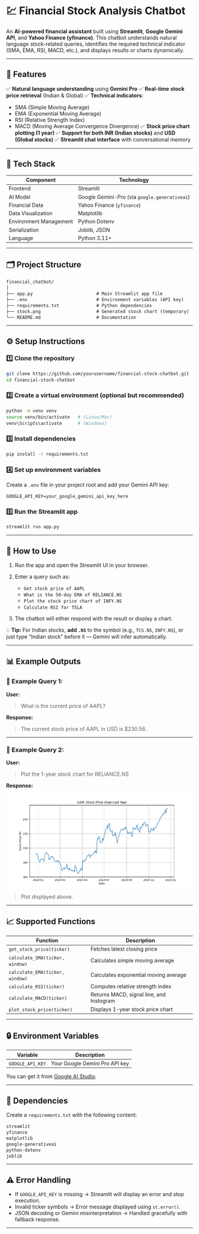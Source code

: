 

# 💹 Financial Stock Analysis Chatbot

An **AI-powered financial assistant** built using **Streamlit**, **Google Gemini API**, and **Yahoo Finance (yfinance)**.
This chatbot understands natural language stock-related queries, identifies the required technical indicator (SMA, EMA, RSI, MACD, etc.), and displays results or charts dynamically.

---

## 🚀 Features

✅ **Natural language understanding** using **Gemini Pro**
✅ **Real-time stock price retrieval** (Indian & Global)
✅ **Technical indicators**:

* SMA (Simple Moving Average)
* EMA (Exponential Moving Average)
* RSI (Relative Strength Index)
* MACD (Moving Average Convergence Divergence)
  ✅ **Stock price chart plotting (1 year)**
  ✅ **Support for both INR (Indian stocks)** and **USD (Global stocks)**
  ✅ **Streamlit chat interface** with conversational memory

---

## 🧠 Tech Stack

| Component              | Technology                                    |
| ---------------------- | --------------------------------------------- |
| Frontend               | Streamlit                                     |
| AI Model               | Google Gemini-Pro (via `google.generativeai`) |
| Financial Data         | Yahoo Finance (`yfinance`)                    |
| Data Visualization     | Matplotlib                                    |
| Environment Management | Python Dotenv                                 |
| Serialization          | Joblib, JSON                                  |
| Language               | Python 3.11+                                  |

---

## 🗂️ Project Structure

```
financial_chatbot/
│
├── app.py                        # Main Streamlit app file
├── .env                          # Environment variables (API key)
├── requirements.txt              # Python dependencies
├── stock.png                     # Generated stock chart (temporary)
└── README.md                     # Documentation
```

---

## ⚙️ Setup Instructions

### 1️⃣ Clone the repository

```bash
git clone https://github.com/yourusername/financial-stock-chatbot.git
cd financial-stock-chatbot
```

### 2️⃣ Create a virtual environment (optional but recommended)

```bash
python -m venv venv
source venv/bin/activate   # (Linux/Mac)
venv\Scripts\activate      # (Windows)
```

### 3️⃣ Install dependencies

```bash
pip install -r requirements.txt
```

### 4️⃣ Set up environment variables

Create a `.env` file in your project root and add your Gemini API key:

```
GOOGLE_API_KEY=your_google_gemini_api_key_here
```

### 5️⃣ Run the Streamlit app

```bash
streamlit run app.py
```

---

## 💬 How to Use

1. Run the app and open the Streamlit UI in your browser.
2. Enter a query such as:

   * `Get stock price of AAPL`
   * `What is the 50-day EMA of RELIANCE.NS`
   * `Plot the stock price chart of INFY.NS`
   * `Calculate RSI for TSLA`
3. The chatbot will either respond with the result or display a chart.

💡 **Tip:**
For Indian stocks, **add `.NS`** to the symbol (e.g., `TCS.NS`, `INFY.NS`), or just type “Indian stock” before it — Gemini will infer automatically.

---

## 📊 Example Outputs

### 🧾 Example Query 1:

**User:**

> What is the current price of AAPL?

**Response:**

> The current stock price of AAPL in USD is $230.56.

---

### 🧾 Example Query 2:

**User:**

> Plot the 1-year stock chart for RELIANCE.NS

**Response:**

![Stock Chart Example](Projects/projects/financial%20chatbot/stock.png)

> Plot displayed above.

---

## 📈 Supported Functions

| Function                        | Description                              |
| ------------------------------- | ---------------------------------------- |
| `get_stock_price(ticker)`       | Fetches latest closing price             |
| `calculate_SMA(ticker, window)` | Calculates simple moving average         |
| `calculate_EMA(ticker, window)` | Calculates exponential moving average    |
| `calculate_RSI(ticker)`         | Computes relative strength index         |
| `calculate_MACD(ticker)`        | Returns MACD, signal line, and histogram |
| `plot_stock_price(ticker)`      | Displays 1-year stock price chart        |

---

## 🔒 Environment Variables

| Variable         | Description                    |
| ---------------- | ------------------------------ |
| `GOOGLE_API_KEY` | Your Google Gemini Pro API key |

You can get it from [Google AI Studio](https://makersuite.google.com/app/apikey).

---

## 🧩 Dependencies

Create a `requirements.txt` with the following content:

```
streamlit
yfinance
matplotlib
google-generativeai
python-dotenv
joblib
```

---

## ⚠️ Error Handling

* If `GOOGLE_API_KEY` is missing → Streamlit will display an error and stop execution.
* Invalid ticker symbols → Error message displayed using `st.error()`.
* JSON decoding or Gemini misinterpretation → Handled gracefully with fallback response.

---

